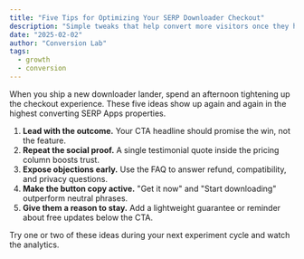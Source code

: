 ```yaml
---
title: "Five Tips for Optimizing Your SERP Downloader Checkout"
description: "Simple tweaks that help convert more visitors once they hit your pricing section."
date: "2025-02-02"
author: "Conversion Lab"
tags:
  - growth
  - conversion
---
```


When you ship a new downloader lander, spend an afternoon tightening up the checkout experience. These five ideas show up again and again in the highest converting SERP Apps properties.

1. **Lead with the outcome.** Your CTA headline should promise the win, not the feature.
2. **Repeat the social proof.** A single testimonial quote inside the pricing column boosts trust.
3. **Expose objections early.** Use the FAQ to answer refund, compatibility, and privacy questions.
4. **Make the button copy active.** "Get it now" and "Start downloading" outperform neutral phrases.
5. **Give them a reason to stay.** Add a lightweight guarantee or reminder about free updates below the CTA.

Try one or two of these ideas during your next experiment cycle and watch the analytics.
